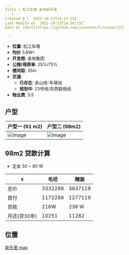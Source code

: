 ```yaml
---
Title | 松江车墩 金地新乐里
-- | --
Created @ | `2022-10-22T14:37:55Z`
Last Modify @| `2022-10-23T14:58:15Z`
Edit @| [here](https://github.com/junxnone/F/issues/21)

---
```

- **位置**: 松江车墩
- **均价** 3.6W+
- **开发商**: 金地集团
- **公摊/得房率**: 25%/75%
- **楼间距**: 35m
- **交通**: 
  - **已存在**: 金山线-车墩站
  - **规划中**: 23号线/东西联络线
 - **物业费**: 3.5

## 户型

户型一 (91 m2)| 户型二 (98m2)
-- | --
![image](https://user-images.githubusercontent.com/2216970/197346253-910af333-dd34-4f65-8b85-60ac4fb074ac.png) | ![image](https://user-images.githubusercontent.com/2216970/197346067-3851f6be-3af9-4abc-80df-09abcd1ef4f7.png)

## 98m2 贷款计算
- 定金 50 ~ 80 W

x | 毛坯 | 精装
-- | -- | --
总价 | 3332288 | 3637119
首付 | 1172288 | 1277119
贷款 | 216W | 236 W
月还(贷30年)| 10251 | 11282

## 位置

[新乐里 map](https://junxnone.github.io/fmap/xll ':include :type=iframe width=100% height=1200px')

